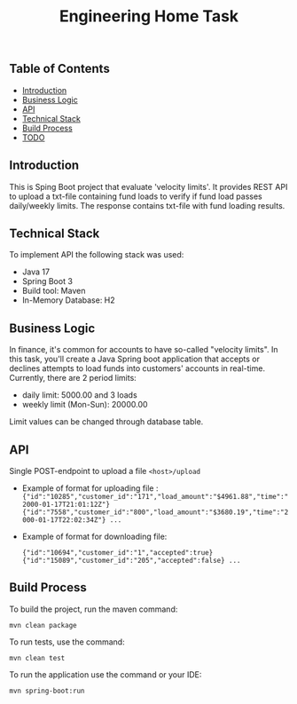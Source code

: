 <h1 align="center"> Engineering Home Task </h1> <br>

<!-- START doctoc generated TOC please keep comment here to allow auto update -->
<!-- DON'T EDIT THIS SECTION, INSTEAD RE-RUN doctoc TO UPDATE -->
## Table of Contents

- [Introduction](#introduction)
- [Business Logic](#business-logic)
- [API](#API)
- [Technical Stack](#tech-stack)
- [Build Process](#build-process)
- [TODO](#todo)

<!-- END doctoc generated TOC please keep comment here to allow auto update -->

## Introduction
This is Sping Boot project that evaluate 'velocity limits'.
It provides REST API to upload a txt-file containing fund loads to verify if fund load passes daily/weekly limits.
The response contains txt-file with fund loading results.

## Technical Stack
To implement API the following stack was used:
- Java 17
- Spring Boot 3
- Build tool: Maven 
- In-Memory Database: H2

## Business Logic
In finance, it's common for accounts to have so-called "velocity limits". In this task, you'll
create a Java Spring boot application that accepts or declines attempts to load funds
into customers' accounts in real-time.
Currently, there are 2 period limits:
 - daily limit: 5000.00 and 3 loads
 - weekly limit (Mon-Sun): 20000.00

Limit values can be changed through database table.

## API
Single POST-endpoint to upload a file
`<host>/upload`

- Example of format for uploading file :
  ``
  {"id":"10285","customer_id":"171","load_amount":"$4961.88","time":"2000-01-17T21:01:12Z"}
  {"id":"7558","customer_id":"800","load_amount":"$3680.19","time":"2000-01-17T22:02:34Z"}
  ...
  ``
- Example of format for downloading file:

  ``
  {"id":"10694","customer_id":"1","accepted":true}
  {"id":"15089","customer_id":"205","accepted":false}
  ...
  ``


## Build Process
To build the project, run the maven command:
```shell
mvn clean package
```

To run tests, use the command:
```shell
mvn clean test
```

To run the application use the command or your IDE:
```shell
mvn spring-boot:run
```


